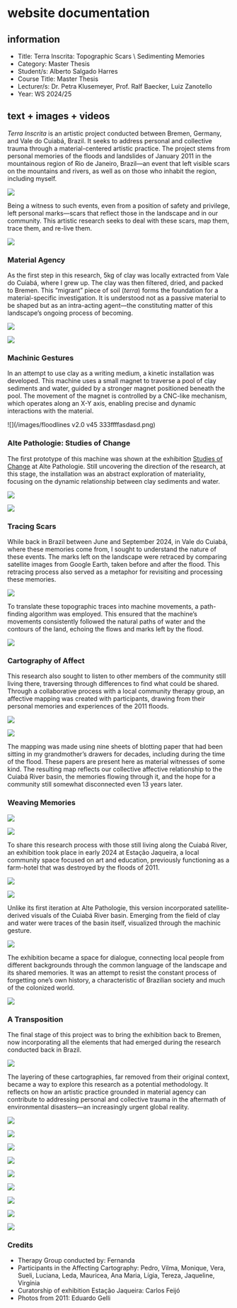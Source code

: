 # website documentation

## information    

- Title: Terra Inscrita: Topographic Scars \ Sedimenting Memories    
- Category: Master Thesis    
- Student/s: Alberto Salgado Harres
- Course Title: Master Thesis
- Lecturer/s: Dr. Petra Klusemeyer, Prof. Ralf Baecker, Luiz Zanotello
- Year: WS 2024/25

## text + images + videos 

_Terra Inscrita_ is an artistic project conducted between Bremen, Germany, and Vale do Cuiabá, Brazil. It seeks to address personal and collective trauma through a material-centered artistic practice. The project stems from personal memories of the floods and landslides of January 2011 in the mountainous region of Rio de Janeiro, Brazil—an event that left visible scars on the mountains and rivers, as well as on those who inhabit the region, including myself.

![](/images/Photo_2011_1.jpg)

Being a witness to such events, even from a position of safety and privilege, left personal marks—scars that reflect those in the landscape and in our community. This artistic research seeks to deal with these scars, map them, trace them, and re-live them.

![](/images/Photo_2011_2.jpg)

### Material Agency

As the first step in this research, 5kg of clay was locally extracted from Vale do Cuiabá, where I grew up. The clay was then filtered, dried, and packed to Bremen. This “migrant” piece of soil (_terra_) forms the foundation for a material-specific investigation. It is understood not as a passive material to be shaped but as an intra-acting agent—the constituting matter of this landscape’s ongoing process of becoming.

![](/images/materilssssssss.png)  

![](/images/materilsssss.png)

### Machinic Gestures

In an attempt to use clay as a writing medium, a kinetic installation was developed. This machine uses a small magnet to traverse a pool of clay sediments and water, guided by a stronger magnet positioned beneath the pool. The movement of the magnet is controlled by a CNC-like mechanism, which operates along an X-Y axis, enabling precise and dynamic interactions with the material.

![](/images/floodlines v2.0 v45 333ffffasdasd.png)

### Alte Pathologie: Studies of Change

The first prototype of this machine was shown at the exhibition [Studies of Change](https://www.hfk-bremen.de/de/pressemitteilungen/hfk-ausstellung-in-der-alten-pathologie/83#:~:text=Die%20Ausstellung%20%E2%80%9EStudies%20of%20Change,sozialen%2C%20%C3%B6kologischen%20und%20politischen%20Fragestellungen.) at Alte Pathologie. Still uncovering the direction of the research, at this stage, the installation was an abstract exploration of materiality, focusing on the dynamic relationship between clay sediments and water.

![](/images/IMG_1926_edited.png)  

![](/images/gif_alte_pathologie.gif)

### Tracing Scars

While back in Brazil between June and September 2024, in Vale do Cuiabá, where these memories come from, I sought to understand the nature of these events. The marks left on the landscape were retraced by comparing satellite images from Google Earth, taken before and after the flood. This retracing process also served as a metaphor for revisiting and processing these memories.

![](/images/google_earth_pro.gif)

To translate these topographic traces into machine movements, a path-finding algorithm was employed. This ensured that the machine’s movements consistently followed the natural paths of water and the contours of the land, echoing the flows and marks left by the flood.

![](/images/screenshot.png)

### Cartography of Affect

This research also sought to listen to other members of the community still living there, traversing through differences to find what could be shared. Through a collaborative process with a local community therapy group, an affective mapping was created with participants, drawing from their personal memories and experiences of the 2011 floods.

![](/images/IMG_20240827_092644.jpg)  

![](/images/IMG_20240827_145736_2.jpg)

The mapping was made using nine sheets of blotting paper that had been sitting in my grandmother’s drawers for decades, including during the time of the flood. These papers are present here as material witnesses of some kind. The resulting map reflects our collective affective relationship to the Cuiabá River basin, the memories flowing through it, and the hope for a community still somewhat disconnected even 13 years later.

### Weaving Memories

![](/images/Terra_Inscrita-000023.jpg)  

![](/images/QJ3A3966.jpg)

To share this research process with those still living along the Cuiabá River, an exhibition took place in early 2024 at Estação Jaqueira, a local community space focused on art and education, previously functioning as a farm-hotel that was destroyed by the floods of 2011.

![](/images/Terra_Inscrita-000084.jpg)  

![](/images/Osimo_Treaty_1.jpg)

Unlike its first iteration at Alte Pathologie, this version incorporated satellite-derived visuals of the Cuiabá River basin. Emerging from the field of clay and water were traces of the basin itself, visualized through the machinic gesture.

![](/images/QJ3A3905.jpg)

The exhibition became a space for dialogue, connecting local people from different backgrounds through the common language of the landscape and its shared memories. It was an attempt to resist the constant process of forgetting one’s own history, a characteristic of Brazilian society and much of the colonized world.

![](/images/WhatsApp_Image_2024_09_01.png)

### A Transposition

The final stage of this project was to bring the exhibition back to Bremen, now incorporating all the elements that had emerged during the research conducted back in Brazil.

![](/images/P1100275.jpg)

The layering of these cartographies, far removed from their original context, became a way to explore this research as a potential methodology. It reflects on how an artistic practice grounded in material agency can contribute to addressing personal and collective trauma in the aftermath of environmental disasters—an increasingly urgent global reality.

![](/images/P1133428.jpg)  

![](/images/P1133290.jpg)  

![](/images/P1133435.jpg)  

![](/images/P1100388.jpg)  

![](/images/P1100302.jpg)  

![](/images/P1100394.jpg)  

![](/images/P1100283.jpg)  

![](/images/P1100285.jpg)  

![](/images/P1100299.jpg)

### Credits

- Therapy Group conducted by: Fernanda
- Participants in the Affecting Cartography: Pedro, Vilma, Monique, Vera, Sueli, Luciana, Leda, Mauricea, Ana Maria, Lígia, Tereza, Jaqueline, Virgínia
- Curatorship of exhibition Estação Jaqueira: Carlos Feijó
- Photos from 2011: Eduardo Gelli